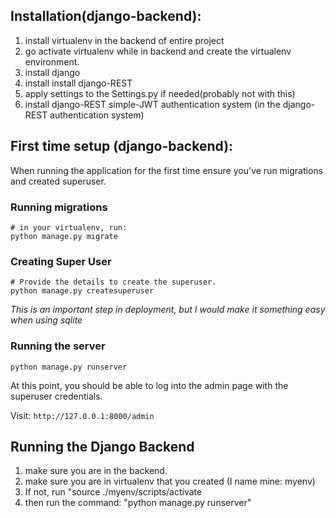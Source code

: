 
## Installation(django-backend):
1. install virtualenv in the backend of entire project
2. go activate virtualenv while in backend and create the virtualenv environment.
3. install django
4. install install django-REST
5. apply settings to the Settings.py if needed(probably not with this)
6. install django-REST simple-JWT authentication system (in the django-REST authentication system)


## First time setup (django-backend):

When running the application for the first time ensure you've run migrations and created superuser.

### Running migrations
```shell
# in your virtualenv, run:
python manage.py migrate
```

### Creating Super User

```shell
# Provide the details to create the superuser.
python manage.py createsuperuser
```

_This is an important step in deployment, but I would make it something easy when using sqlite_

### Running the server

```shell
python manage.py runserver
```

At this point, you should be able to log into the admin page with the superuser credentials.

Visit: `http://127.0.0.1:8000/admin`

## Running the Django Backend

1. make sure you are in the backend.
2. make sure you are in virtualenv that you created (I name mine: myenv)
3. If not, run "source ./myenv/scripts/activate
4. then run the command: "python manage.py runserver"
